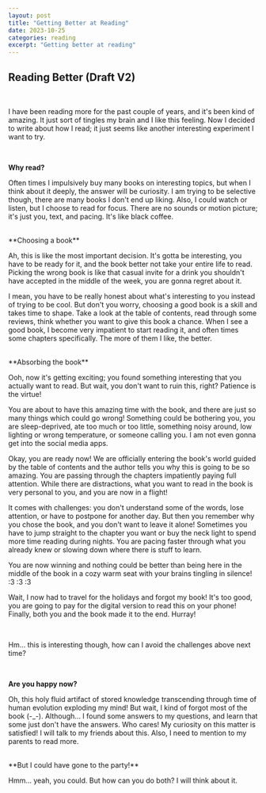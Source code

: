 ```yaml
---
layout: post
title: "Getting Better at Reading"
date: 2023-10-25
categories: reading
excerpt: "Getting better at reading"
---
```


## Reading Better (Draft V2)

<br />

I have been reading more for the past couple of years, and it's been kind of amazing. It just sort
of tingles my brain and I like this feeling. Now I decided to write about how I read; it just seems
like
another interesting experiment I want to try.

<br />

**Why read?**

Often times I impulsively buy many books on interesting topics, but when I think about
it deeply, the answer will be curiosity. I am trying to be selective though, there are many books I
don't end up liking. Also, I could watch or listen, but I choose to read for focus. There are no
sounds or motion picture; it's just you, text, and pacing. It's like black coffee.

<br />
**Choosing a book**

Ah, this is like the most important decision. It's gotta be interesting, you have to be ready for
it, and the book better not take your entire life to read. Picking the wrong
book is like that casual invite for a drink you shouldn't have accepted in the middle of the week,
you are gonna regret about it.

I mean, you have to be really honest about what's interesting to you instead of trying to be cool.
But don't you worry, choosing a good book is a skill and takes time to shape. Take a look at the
table of contents, read through some reviews, think whether you want to give this book a chance.
When I see a good book, I become very impatient to start reading it, and often times some chapters
specifically. The more of them I like, the better.

<br />
**Absorbing the book**

Ooh, now it's getting exciting; you found something interesting that you actually want to
read. But wait, you don't want to ruin this, right? Patience is the virtue!

You are about to have this amazing time with the book, and there are just so many things which could
go wrong! Something could be bothering you, you are sleep-deprived, ate too
much or too little, something noisy around, low lighting or wrong temperature, or someone calling
you. I am not even gonna get into the social media apps.

Okay, you are ready now! We are officially entering the book's world guided by the table of contents
and the author tells you why this is going to be so amazing. You are passing through the
chapters impatiently paying full attention. While there are distractions, what you want to read in
the book is very personal to you, and you are now in a flight!

It comes with challenges: you don't understand some of the words, lose attention, or
have to postpone for another day. But then you remember why you chose the book, and you don't
want to leave it alone! Sometimes you have to jump straight to the chapter you want or buy the neck
light to spend more time reading during nights. You are pacing faster through what you already knew
or slowing down where there is stuff to learn.

You are now winning and nothing could be better than being here in the middle of the book in a cozy
warm seat with your brains tingling in silence! :3 :3 :3

Wait, I now had to travel for the holidays and forgot my book! It's too good, you are going to pay
for the digital version to read this on your phone! Finally, both you and the book made it to the
end. Hurray!

<br />

Hm... this is interesting though, how can I avoid the challenges above next time?

<br />

**Are you happy now?**

Oh, this holy fluid artifact of stored knowledge transcending through time of human evolution
exploding my mind! But wait, I kind of forgot most of the book (-_-). Although... I found some
answers to my questions, and learn that some just don't have the answers. Who cares! My
curiosity on this matter is satisfied! I will talk to my friends about this. Also, I need to mention
to my parents to read more.

<br />
**But I could have gone to the party!**

Hmm... yeah, you could. But how can you do both? I will think about it.